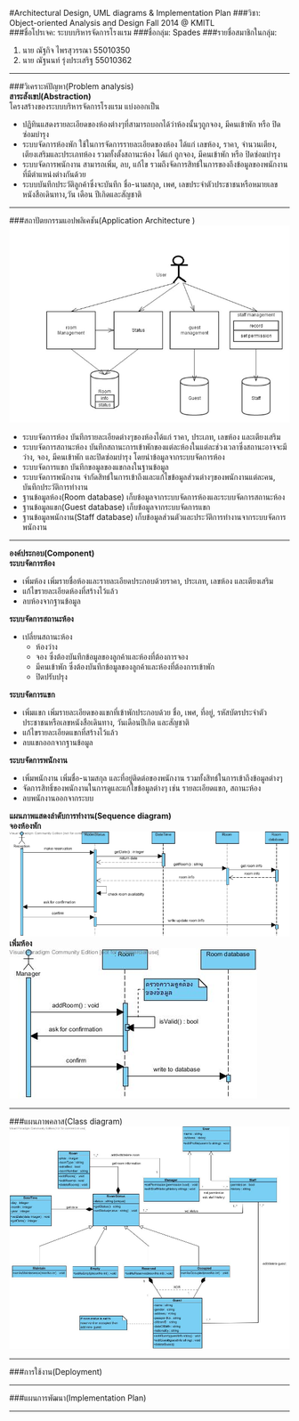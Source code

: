 #Architectural Design, UML diagrams & Implementation Plan
###วิชา: Object-oriented Analysis and Design Fall 2014 @ KMITL  
###ชื่อโปรเจค: ระบบบริหารจัดการโรงแรม
###ชื่อกลุ่ม: Spades
###รายชื่อสมาชิกในกลุ่ม:  
1. นาย ณัฐกิจ ไพรสุวรรณา 55010350  
2. นาย ณัฐนนท์ รุ่งประเสริฐ 55010362  

--------------------------
###วิเคราะห์ปัญหา(Problem analysis)  
**สาระสังเขป(Abstraction)**  
โครงสร้างของระบบบริหารจัดการโรงแรม แบ่งออกเป็น  
- ปฏิทินแสดงรายละเอียดของห้องต่างๆที่สามารถบอกได้ว่าห้องนั้นๆถูกจอง, มีคนเข้าพัก หรือ ปิดซ่อมบำรุง  
- ระบบจัดการห้องพัก ใช้ในการจัดการรายละเอียดของห้อง ได้แก่ เลขห้อง, ราคา, จำนวนเตียง, เตียงเสริมและประเภทห้อง รวมทั้งตั้งสถานะห้อง ได้แก่ ถูกจอง, มีคนเข้าพัก หรือ ปิดซ่อมบำรุง  
- ระบบจัดการพนักงาน สามารถเพิ่ม, ลบ, แก้ไข รวมถึงจัดการสิทธ์ในการของถึงข้อมูลของพนักงานที่มีตำแหน่งต่างกันด้วย  
- ระบบบันทึกประวัติลูกค้าซึ่งจะบันทึก ชื่อ-นามสกุล, เพศ, เลขประจำตัวประชาชนหรือหมายเลขหนังสือเดินทาง,วัน เดือน ปีเกิดและสัญชาติ  

--------------------------
###สถาปัตยกรรมแอปพลิเคชัน(Application Architecture  )  
![Application architecture](https://github.com/CE-KMITL-OOAD-2014/hotel-management-system/blob/master/images/application-architecture.jpg)
- ระบบจัดการห้อง บันทึกรายละเอียดต่างๆของห้องได้แก่ ราคา, ประเภท, เลขห้อง และเตียงเสริม  
- ระบบจัดการสถานะห้อง บันทึกสถานะการเข้าพักของแต่ละห้องในแต่ละช่วงเวลาซึ่งสถานะอาจจะมี ว่าง, จอง, มีคนเข้าพัก และปิดซ่อมบำรุง โดยนำข้อมูลจากระบบจัดการห้อง  
- ระบบจัดการแขก บันทึกขอมูลของแขกลงในฐานข้อมูล  
- ระบบจัดการพนักงาน จำกัดสิทธ์ในการเข้าถึงและแก้ไขข้อมูลส่วนต่างๆของพนักงานแต่ละคน, บันทึกประวัติการทำงาน  
- ฐานข้อมูลห้อง(Room database) เก็บข้อมูลจากระบบจัดการห้องและระบบจัดการสถานะห้อง  
- ฐานข้อมูลแขก(Guest database) เก็บข้อมูลจากระบบจัดการแขก  
- ฐานข้อมูลพนักงาน(Staff database) เก็บข้อมูลส่วนตัวและประวัติการทำงานจากระบบจัดการพนักงาน	  

--------------------------
**องค์ประกอบ(Component)**  
**ระบบจัดการห้อง**  
- เพิ่มห้อง เพิ่มรายชื่อห้องและรายละเอียดประกอบด้วยราคา, ประเภท, เลขห้อง และเตียงเสริม  
- แก้ไขรายละเอียดห้องที่สร้างไว้แล้ว  
- ลบห้องจากฐานข้อมูล  

**ระบบจัดการสถานะห้อง**  
- เปลี่ยนสถานะห้อง
   - ห้องว่าง
   - จอง ซึ่งต้องบันทึกข้อมูลของลูกค้าและห้องที่ต้องการจอง
   - มีคนเข้าพัก ซึ่งต้องบันทึกข้อมูลของลูกค้าและห้องที่ต้องการเข้าพัก
   - ปิดปรับปรุง

**ระบบจัดการแขก**  
- เพิ่มแขก เพิ่มรายละเอียดของแขกที่เข้าพักประกอบด้วย ชื่อ, เพศ, ที่อยู่, รหัสบัตรประจำตัวประชาชนหรือเลขหนังสือเดินทาง, วันเดือนปีเกิด และสัญชาติ 
- แก้ไขรายละเอียดแขกที่สร้างไว้แล้ว  
- ลบแขกออกจากฐานข้อมูล  

**ระบบจัดการพนักงาน**
- เพิ่มพนักงาน เพิ่มชื่อ-นามสกุล และที่อยู่ติดต่อของพนักงาน รวมทั้งสิทธ์ในการเข้าถึงข้อมูลต่างๆ  
- จัดการสิทธิ์ของพนักงานในการดูและแก้ไขข้อมูลต่างๆ เช่น รายละเอียดแขก, สถานะห้อง  
- ลบพนักงานออกจากระบบ  

**แผนภาพแสดงลำดับการทำงาน(Sequence diagram)**  
**จองห้องพัก**  
![Sequence diagram reservation](https://github.com/CE-KMITL-OOAD-2014/hotel-management-system/blob/master/images/sequence-diagram-reservation.jpg)
**เพิ่มห้อง**  
![Sequence diagram add room](https://github.com/CE-KMITL-OOAD-2014/hotel-management-system/blob/master/images/sequence-diagram-addroom.jpg)

--------------------------
###แผนภาพคลาส(Class diagram)
![Class diagram](https://github.com/CE-KMITL-OOAD-2014/hotel-management-system/blob/master/images/class-diagram.jpg)

--------------------------
###การใช้งาน(Deployment)  

--------------------------
###แผนการพัฒนา(Implementation Plan)

--------------------------
